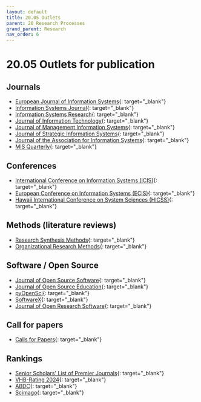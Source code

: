 ```yaml
---
layout: default
title: 20.05 Outlets
parent: 20 Research Processes
grand_parent: Research
nav_order: 6
---
```


# 20.05 Outlets for publication

## Journals

- [European Journal of Information Systems](https://www.tandfonline.com/toc/tjis20/current){: target="_blank"}
- [Information Systems Journal](https://onlinelibrary.wiley.com/journal/13652575){: target="_blank"}
- [Information Systems Research](https://pubsonline.informs.org/journal/isre){: target="_blank"}
- [Journal of Information Technology](https://journals.sagepub.com/loi/jina){: target="_blank"}
- [Journal of Management Information Systems](https://www.tandfonline.com/toc/mmis20/current){: target="_blank"}
- [Journal of Strategic Information Systems](https://www.journals.elsevier.com/the-journal-of-strategic-information-systems){: target="_blank"}
- [Journal of the Association for Information Systems](https://aisel.aisnet.org/jais/){: target="_blank"}
- [MIS Quarterly](https://misq.org/){: target="_blank"}

## Conferences

- [International Conference on Information Systems (ICIS)](https://aisnet.org/page/ICISPage){: target="_blank"}
- [European Conference on Information Systems (ECIS)](https://ecis2023.eu/){: target="_blank"}
- [Hawaii International Conference on System Sciences (HICSS)](http://hicss.hawaii.edu/){: target="_blank"}

## Methods (literature reviews)

- [Research Synthesis Methods](https://onlinelibrary.wiley.com/journal/17592887){: target="_blank"}
- [Organizational Research Methods](https://journals.sagepub.com/loi/ORM){: target="_blank"}

## Software / Open Source

- [Journal of Open Source Software](https://joss.theoj.org/about){: target="_blank"}
- [Journal of Open Source Education](https://jose.theoj.org/){: target="_blank"}
- [pyOpenSci](https://www.pyopensci.org/){: target="_blank"}
- [SoftwareX](https://www.sciencedirect.com/journal/softwarex/issues){: target="_blank"}
- [Journal of Open Research Software](https://openresearchsoftware.metajnl.com/){: target="_blank"}

## Call for papers

- [Calls for Papers](https://callsforpapers.org/){: target="_blank"}

## Rankings

- [Senior Scholars' List of Premier Journals](https://aisnet.org/page/SeniorScholarListofPremierJournals){: target="_blank"}
- [VHB-Rating 2024](https://www.vhbonline.org/service/vhb-rating-2024){: target="_blank"}
- [ABDC](https://abdc.edu.au/abdc-journal-quality-list/){: target="_blank"}
- [Scimago](https://www.scimagojr.com/journalrank.php){: target="_blank"}
